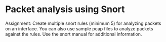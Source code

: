 # Packet analysis using Snort

Assignment: Create multiple snort rules (minimum 5) for analyzing packets on an
interface. You can also use sample pcap files to analyze packets against the
rules. Use the snort manual for additional information.
